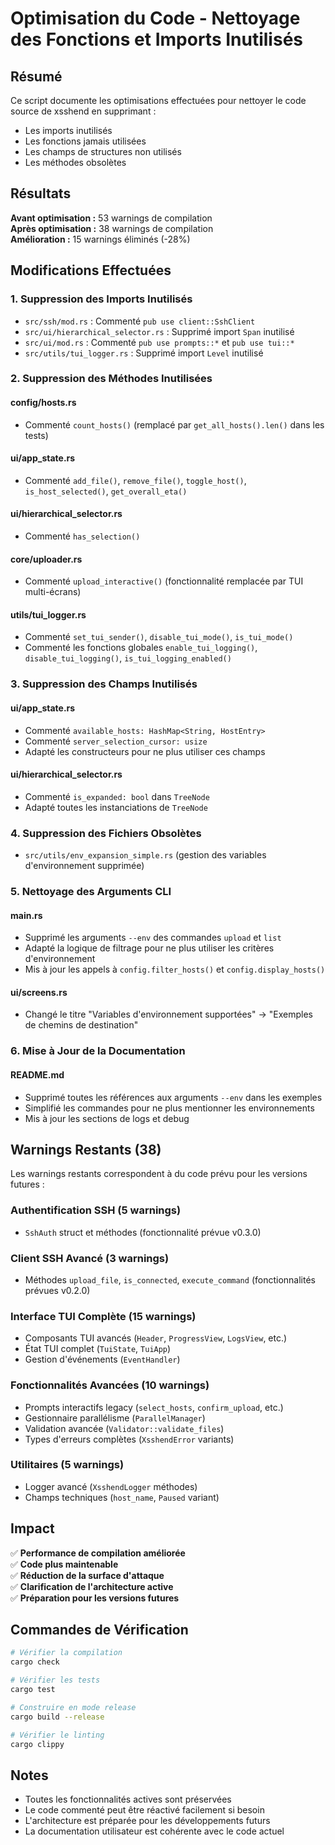 # Optimisation du Code - Nettoyage des Fonctions et Imports Inutilisés

## Résumé

Ce script documente les optimisations effectuées pour nettoyer le code source de xsshend en supprimant :
- Les imports inutilisés
- Les fonctions jamais utilisées
- Les champs de structures non utilisés
- Les méthodes obsolètes

## Résultats

**Avant optimisation :** 53 warnings de compilation  
**Après optimisation :** 38 warnings de compilation  
**Amélioration :** 15 warnings éliminés (-28%)

## Modifications Effectuées

### 1. Suppression des Imports Inutilisés

- `src/ssh/mod.rs` : Commenté `pub use client::SshClient`
- `src/ui/hierarchical_selector.rs` : Supprimé import `Span` inutilisé
- `src/ui/mod.rs` : Commenté `pub use prompts::*` et `pub use tui::*`
- `src/utils/tui_logger.rs` : Supprimé import `Level` inutilisé

### 2. Suppression des Méthodes Inutilisées

#### config/hosts.rs
- Commenté `count_hosts()` (remplacé par `get_all_hosts().len()` dans les tests)

#### ui/app_state.rs
- Commenté `add_file()`, `remove_file()`, `toggle_host()`, `is_host_selected()`, `get_overall_eta()`

#### ui/hierarchical_selector.rs
- Commenté `has_selection()`

#### core/uploader.rs
- Commenté `upload_interactive()` (fonctionnalité remplacée par TUI multi-écrans)

#### utils/tui_logger.rs
- Commenté `set_tui_sender()`, `disable_tui_mode()`, `is_tui_mode()`
- Commenté les fonctions globales `enable_tui_logging()`, `disable_tui_logging()`, `is_tui_logging_enabled()`

### 3. Suppression des Champs Inutilisés

#### ui/app_state.rs
- Commenté `available_hosts: HashMap<String, HostEntry>`
- Commenté `server_selection_cursor: usize`
- Adapté les constructeurs pour ne plus utiliser ces champs

#### ui/hierarchical_selector.rs
- Commenté `is_expanded: bool` dans `TreeNode`
- Adapté toutes les instanciations de `TreeNode`

### 4. Suppression des Fichiers Obsolètes

- `src/utils/env_expansion_simple.rs` (gestion des variables d'environnement supprimée)

### 5. Nettoyage des Arguments CLI

#### main.rs
- Supprimé les arguments `--env` des commandes `upload` et `list`
- Adapté la logique de filtrage pour ne plus utiliser les critères d'environnement
- Mis à jour les appels à `config.filter_hosts()` et `config.display_hosts()`

#### ui/screens.rs
- Changé le titre "Variables d'environnement supportées" → "Exemples de chemins de destination"

### 6. Mise à Jour de la Documentation

#### README.md
- Supprimé toutes les références aux arguments `--env` dans les exemples
- Simplifié les commandes pour ne plus mentionner les environnements
- Mis à jour les sections de logs et debug

## Warnings Restants (38)

Les warnings restants correspondent à du code prévu pour les versions futures :

### Authentification SSH (5 warnings)
- `SshAuth` struct et méthodes (fonctionnalité prévue v0.3.0)

### Client SSH Avancé (3 warnings)  
- Méthodes `upload_file`, `is_connected`, `execute_command` (fonctionnalités prévues v0.2.0)

### Interface TUI Complète (15 warnings)
- Composants TUI avancés (`Header`, `ProgressView`, `LogsView`, etc.)
- État TUI complet (`TuiState`, `TuiApp`)
- Gestion d'événements (`EventHandler`)

### Fonctionnalités Avancées (10 warnings)
- Prompts interactifs legacy (`select_hosts`, `confirm_upload`, etc.)
- Gestionnaire parallélisme (`ParallelManager`)
- Validation avancée (`Validator::validate_files`)
- Types d'erreurs complètes (`XsshendError` variants)

### Utilitaires (5 warnings)
- Logger avancé (`XsshendLogger` méthodes)
- Champs techniques (`host_name`, `Paused` variant)

## Impact

✅ **Performance de compilation améliorée**  
✅ **Code plus maintenable**  
✅ **Réduction de la surface d'attaque**  
✅ **Clarification de l'architecture active**  
✅ **Préparation pour les versions futures**

## Commandes de Vérification

```bash
# Vérifier la compilation
cargo check

# Vérifier les tests
cargo test

# Construire en mode release
cargo build --release

# Vérifier le linting
cargo clippy
```

## Notes

- Toutes les fonctionnalités actives sont préservées
- Le code commenté peut être réactivé facilement si besoin
- L'architecture est préparée pour les développements futurs
- La documentation utilisateur est cohérente avec le code actuel
